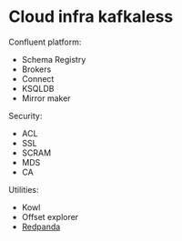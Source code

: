 # Cloud infra kafkaless

Confluent platform:
* Schema Registry
* Brokers
* Connect
* KSQLDB
* Mirror maker

Security:
* ACL
* SSL
* SCRAM
* MDS
* CA

Utilities:
* Kowl
* Offset explorer
* [Redpanda](https://docs.redpanda.com/docs/get-started/quick-start/?quickstart=docker#bring-up-a-docker-compose-file)
